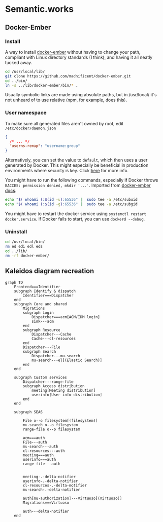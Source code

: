 # Semantic.works

## Docker-Ember
### Install
A way to install [docker-ember](https://github.com/madnificent/docker-ember) without having to change your path, compliant with Linux directory standards (I think), and having it all neatly tucked away.
```bash
cd /usr/local/lib/
git clone https://github.com/madnificent/docker-ember.git
cd ../bin/
ln -s ../lib/docker-ember/bin/* .
```
Usually symbolic links are made using absolute paths, but in /usr/local/ it's not unheard of to use relative (npm, for example, does this).

### User namespace
To make sure all generated files aren't owned by root, edit `/etc/docker/daemon.json`
```json
{
  /* ... */
  "userns-remap": "username:group"
}
```
Alternatively, you can set the value to `default`, which then uses a user generated by Docker. This might especially be beneficial in production environments where security is key. Click [here](https://docs.docker.com/engine/security/userns-remap/) for more info.

You might have to run the following commands, especially if Docker throws `EACCES: permission denied, mkdir '...'`. Imported from [docker-ember docs](https://github.com/madnificent/docker-ember#1-create-the-correct-mapping-in-etcsubuid-and-etcsubgid).
```bash
echo "$( whoami ):$(id -u):65536" |  sudo tee -a /etc/subuid
echo "$( whoami ):$(id -g):65536" |  sudo tee -a /etc/subgid
```

You might have to restart the docker service using `systemctl restart docker.service`. If Docker fails to start, you can use `dockerd --debug`.


### Uninstall
```bash
cd /usr/local/bin/
rm ed edi edl eds
cd ../lib/
rm -rf docker-ember/
```


## Kaleidos diagram recreation
```mermaid
graph TD
    Frontend===Identifier
    subgraph Identify & dispatch
        Identifier===Dispatcher
    end
    subgraph Core and shared
        Migrations
        subgraph Login
            Dispatcher===acm[ACM/IDM login]
            sink---acm
        end
        subgraph Resource
            Dispatcher---Cache
            Cache---cl-resources
        end
        Dispatcher---File
        subgraph Search
            Dispatcher---mu-search
            mu-search---el[(Elastic Search)]
        end
    end

    subgraph Custom services
        Dispatcher---range-file
        subgraph Access distribution
            meeting[Meeting distribution]
            userinfo[User info distribution]
        end
    end

    subgraph SEAS

        File o--o filesystem[(filesystem)]
        mu-search o--o filesystem
        range-file o--o filesystem

        acm===auth
        File---auth
        mu-search---auth
        cl-resources---auth
        meeting===auth
        userinfo===auth
        range-file---auth


        meeting-.-delta-notifier
        userinfo-.-delta-notifier
        cl-resources-.-delta-notifier
        mu-search-.-delta-notifier

        auth[mu-authorization]---Virtuoso[(Virtuoso)]
        Migrations===Virtuoso
        
        auth---delta-notifier
    end
```